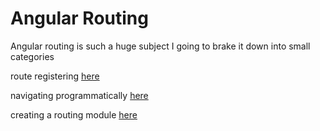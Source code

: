 # Angular Routing
Angular routing is such a huge subject I going to brake it down into small categories

route registering [here](route-registering.md)

navigating programmatically [here](navigating-programmatically.md)

creating a routing module [here](creating-a-routing-module.md)